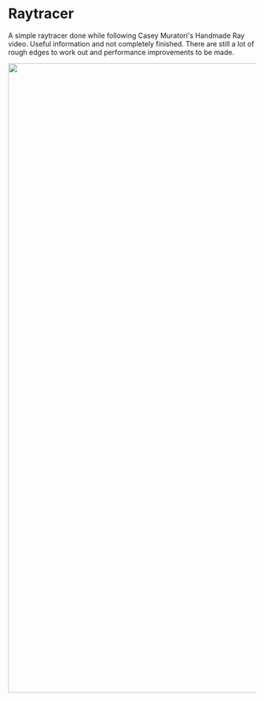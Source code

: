# Raytracer

A simple raytracer done while following Casey Muratori's Handmade Ray video. Useful information and not completely finished. There are still a lot of rough edges to work out and performance improvements to be made.

<img src="https://i.imgur.com/1UOGKlz.png" height="1280" width="720">
